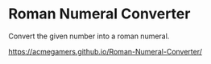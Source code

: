 # Roman Numeral Converter
 Convert the given number into a roman numeral.

https://acmegamers.github.io/Roman-Numeral-Converter/

